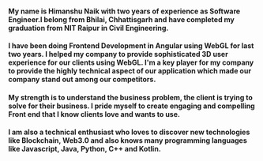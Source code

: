 #### My name is Himanshu Naik with two years of experience as Software Engineer.I belong from Bhilai, Chhattisgarh and have completed my graduation from NIT Raipur in Civil Engineering.

#### I have been doing Frontend Development in Angular using WebGL for last two years. I helped my company to provide sophisticated 3D user experience for our clients using WebGL. I'm a key player for my company to provide the highly technical aspect of our application which made our company stand out among our competitors.

#### My strength is to understand the business problem, the client is trying to solve for their business. I pride myself to create engaging and compelling Front end that I know clients love and wants to use.

#### I am also a technical enthusiast who loves to discover new technologies like Blockchain, Web3.0 and also knows many programming languages like Javascript, Java, Python, C++ and Kotlin.
